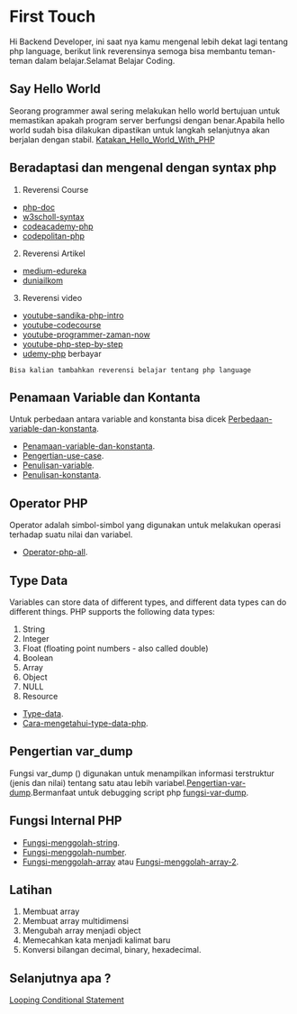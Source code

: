 # First Touch
Hi Backend Developer, ini saat nya kamu mengenal lebih dekat lagi tentang php language, berikut link reverensinya semoga bisa membantu teman-teman dalam belajar.Selamat Belajar Coding.
## Say Hello World
Seorang programmer awal sering melakukan hello world bertujuan untuk memastikan apakah program server berfungsi dengan benar.Apabila hello world sudah bisa dilakukan dipastikan untuk langkah selanjutnya akan berjalan dengan stabil. [Katakan_Hello_World_With_PHP](https://github.com/triabagus/roadmap-backend/blob/master/2.Firts%20Touch/hello-world.php)  
## Beradaptasi dan mengenal dengan syntax php 
1. Reverensi Course

- [php-doc](https://www.php.net/docs.php)
- [w3scholl-syntax](https://www.w3schools.com/php/php_syntax.asp)
- [codeacademy-php](https://www.codecademy.com/learn/learn-php)
- [codepolitan-php](https://www.codepolitan.com/interactive-coding/php)
2. Reverensi Artikel

- [medium-edureka](https://medium.com/edureka/php-tutorial-beginners-guide-to-php-f78a189de6f)
- [duniailkom](https://www.duniailkom.com/tutorial-belajar-php-dan-index-artikel-php/)
3. Reverensi video

- [youtube-sandika-php-intro](https://www.youtube.com/watch?v=l1W2OwV5rgY)
- [youtube-codecourse](https://www.youtube.com/watch?v=XKWqdp17BFo&list=PLfdtiltiRHWHjTPiFDRdTOPtSyYfz3iLW)
- [youtube-programmer-zaman-now](https://www.youtube.com/channel/UC14ZKB9XsDZbnHVmr4AmUpQ)
- [youtube-php-step-by-step](https://www.youtube.com/channel/UCvHX2bCZG2m9ddUhwxudKYA)
- [udemy-php](https://www.udemy.com/topic/php/) berbayar
```
Bisa kalian tambahkan reverensi belajar tentang php language
```
## Penamaan Variable dan Kontanta
Untuk perbedaan antara variable and konstanta bisa dicek [Perbedaan-variable-dan-konstanta](https://www.dumetschool.com/blog/Perbedaan-Variable-Dan-Konstanta-PHP).
- [Penamaan-variable-dan-konstanta](http://wistau.com/penulisan-variable-dan-konstanta-di-dalam-php-2/).
- [Pengertian-use-case](https://medium.com/@arifwicaksanaa/pengertian-use-case-a7e576e1b6bf).
- [Penulisan-variable](https://www.duniailkom.com/pengertian-variabel-dan-cara-penulisan-variabel-php/).
- [Penulisan-konstanta](https://www.duniailkom.com/pengertian-konstanta-dan-cara-penulisan-konstanta-php/).
## Operator PHP
Operator adalah simbol-simbol yang digunakan untuk melakukan operasi terhadap suatu nilai dan variabel.
- [Operator-php-all](https://www.petanikode.com/php-operator/). 
## Type Data
Variables can store data of different types, and different data types can do different things.
PHP supports the following data types:
1. String 
2. Integer
3. Float (floating point numbers - also called double)
4. Boolean
5. Array
6. Object
7. NULL
8. Resource
- [Type-data](https://www.w3schools.com/php/php_datatypes.asp).
- [Cara-mengetahui-type-data-php](http://a2fahmi.com/?p=2101).
## Pengertian var_dump
Fungsi var_dump () digunakan untuk menampilkan informasi terstruktur (jenis dan nilai) tentang satu atau lebih variabel.[Pengertian-var-dump](https://www.w3resource.com/php/function-reference/var_dump.php).Bermanfaat untuk debugging script php [fungsi-var-dump](https://www.duniailkom.com/pengertian-dan-cara-penulisan-fungsi-var_dump-dalam-php/).
## Fungsi Internal PHP
- [Fungsi-menggolah-string](https://www.malasngoding.com/belajar-php-manipulasi-string-pada-php/).
- [Fungsi-menggolah-number](https://www.malasngoding.com/pengertian-dan-kegunaan-fungsi-number-format-di-php/).
- [Fungsi-menggolah-array](https://code.tutsplus.com/id/tutorials/working-with-php-arrays-in-the-right-way--cms-28606) atau [Fungsi-menggolah-array-2](https://www.w3schools.com/php/php_arrays.asp).   
## Latihan
1. Membuat array
2. Membuat array multidimensi
3. Mengubah array menjadi object
4. Memecahkan kata menjadi kalimat baru
5. Konversi bilangan decimal, binary, hexadecimal.

## Selanjutnya apa ?
[Looping Conditional Statement](https://github.com/triabagus/roadmap-backend/tree/master/3.Looping%20and%20Conditional%20Statement)
